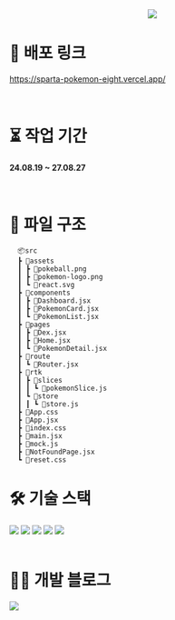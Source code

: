 <div align= "center">
    <img src="https://capsule-render.vercel.app/api?type=slice&color=gradient&height=180&text=Pokemon_dex<br/>&animation=&fontColor=000000&fontSize=70" />
</div>

# 🔗 배포 링크
https://sparta-pokemon-eight.vercel.app/

<br>

# ⏳ 작업 기간
**24.08.19 ~ 27.08.27**

<br>

# 📂 파일 구조
      📦src
      ┣ 📂assets
      ┃ ┣ 📜pokeball.png
      ┃ ┣ 📜pokemon-logo.png
      ┃ ┗ 📜react.svg
      ┣ 📂components
      ┃ ┣ 📜Dashboard.jsx
      ┃ ┣ 📜PokemonCard.jsx
      ┃ ┗ 📜PokemonList.jsx
      ┣ 📂pages
      ┃ ┣ 📜Dex.jsx
      ┃ ┣ 📜Home.jsx
      ┃ ┗ 📜PokemonDetail.jsx
      ┣ 📂route
      ┃ ┗ 📜Router.jsx
      ┣ 📂rtk
      ┃ ┣ 📂slices
      ┃ ┃ ┗ 📜pokemonSlice.js
      ┃ ┗ 📂store
      ┃ ┃ ┗ 📜store.js
      ┣ 📜App.css
      ┣ 📜App.jsx
      ┣ 📜index.css
      ┣ 📜main.jsx
      ┣ 📜mock.js
      ┣ 📜NotFoundPage.jsx
      ┗ 📜reset.css 
      
# 🛠️ 기술 스택
<div style="margin: ; text-align: left;" "text-align: left;"> 
    <img src="https://img.shields.io/badge/Git-F05032?style=for-the-badge&logo=Git&logoColor=white">
    <img src="https://img.shields.io/badge/Github-181717?style=for-the-badge&logo=Github&logoColor=white">
    <img src="https://img.shields.io/badge/Javascript-F7DF1E?style=for-the-badge&logo=Javascript&logoColor=white">
    <img src="https://img.shields.io/badge/React-61DAFB?style=for-the-badge&logo=React&logoColor=white">
    <img src="https://img.shields.io/badge/Redux-764ABC?style=for-the-badge&logo=Redux&logoColor=white">
</div>

<br>
    
# 🧑‍💻 개발 블로그
<div style="text-align: left;"> <a href=https://velog.io/@hbeom00> <img src="https://img.shields.io/badge/Velog-20C997?style=for-the-badge&logo=Velog&logoColor=white&link=https://velog.io/@hbeom00"> </a></div> 
   
